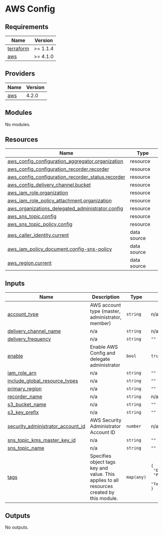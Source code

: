 # AWS Config

<!-- BEGINNING OF PRE-COMMIT-TERRAFORM DOCS HOOK -->
## Requirements

| Name | Version |
|------|---------|
| <a name="requirement_terraform"></a> [terraform](#requirement\_terraform) | >= 1.1.4 |
| <a name="requirement_aws"></a> [aws](#requirement\_aws) | >= 4.1.0 |

## Providers

| Name | Version |
|------|---------|
| <a name="provider_aws"></a> [aws](#provider\_aws) | 4.2.0 |

## Modules

No modules.

## Resources

| Name | Type |
|------|------|
| [aws_config_configuration_aggregator.organization](https://registry.terraform.io/providers/hashicorp/aws/latest/docs/resources/config_configuration_aggregator) | resource |
| [aws_config_configuration_recorder.recorder](https://registry.terraform.io/providers/hashicorp/aws/latest/docs/resources/config_configuration_recorder) | resource |
| [aws_config_configuration_recorder_status.recorder](https://registry.terraform.io/providers/hashicorp/aws/latest/docs/resources/config_configuration_recorder_status) | resource |
| [aws_config_delivery_channel.bucket](https://registry.terraform.io/providers/hashicorp/aws/latest/docs/resources/config_delivery_channel) | resource |
| [aws_iam_role.organization](https://registry.terraform.io/providers/hashicorp/aws/latest/docs/resources/iam_role) | resource |
| [aws_iam_role_policy_attachment.organization](https://registry.terraform.io/providers/hashicorp/aws/latest/docs/resources/iam_role_policy_attachment) | resource |
| [aws_organizations_delegated_administrator.config](https://registry.terraform.io/providers/hashicorp/aws/latest/docs/resources/organizations_delegated_administrator) | resource |
| [aws_sns_topic.config](https://registry.terraform.io/providers/hashicorp/aws/latest/docs/resources/sns_topic) | resource |
| [aws_sns_topic_policy.config](https://registry.terraform.io/providers/hashicorp/aws/latest/docs/resources/sns_topic_policy) | resource |
| [aws_caller_identity.current](https://registry.terraform.io/providers/hashicorp/aws/latest/docs/data-sources/caller_identity) | data source |
| [aws_iam_policy_document.config-sns-policy](https://registry.terraform.io/providers/hashicorp/aws/latest/docs/data-sources/iam_policy_document) | data source |
| [aws_region.current](https://registry.terraform.io/providers/hashicorp/aws/latest/docs/data-sources/region) | data source |

## Inputs

| Name | Description | Type | Default | Required |
|------|-------------|------|---------|:--------:|
| <a name="input_account_type"></a> [account\_type](#input\_account\_type) | AWS account type (master, administrator, member) | `string` | n/a | yes |
| <a name="input_delivery_channel_name"></a> [delivery\_channel\_name](#input\_delivery\_channel\_name) | n/a | `string` | n/a | yes |
| <a name="input_delivery_frequency"></a> [delivery\_frequency](#input\_delivery\_frequency) | n/a | `string` | `""` | no |
| <a name="input_enable"></a> [enable](#input\_enable) | Enable AWS Config and delegate administrator | `bool` | `true` | no |
| <a name="input_iam_role_arn"></a> [iam\_role\_arn](#input\_iam\_role\_arn) | n/a | `string` | `""` | no |
| <a name="input_include_global_resource_types"></a> [include\_global\_resource\_types](#input\_include\_global\_resource\_types) | n/a | `string` | `""` | no |
| <a name="input_primary_region"></a> [primary\_region](#input\_primary\_region) | n/a | `string` | `""` | no |
| <a name="input_recorder_name"></a> [recorder\_name](#input\_recorder\_name) | n/a | `string` | n/a | yes |
| <a name="input_s3_bucket_name"></a> [s3\_bucket\_name](#input\_s3\_bucket\_name) | n/a | `string` | `""` | no |
| <a name="input_s3_key_prefix"></a> [s3\_key\_prefix](#input\_s3\_key\_prefix) | n/a | `string` | `""` | no |
| <a name="input_security_administrator_account_id"></a> [security\_administrator\_account\_id](#input\_security\_administrator\_account\_id) | AWS Security Administrator Account ID | `number` | n/a | yes |
| <a name="input_sns_topic_kms_master_key_id"></a> [sns\_topic\_kms\_master\_key\_id](#input\_sns\_topic\_kms\_master\_key\_id) | n/a | `string` | `""` | no |
| <a name="input_sns_topic_name"></a> [sns\_topic\_name](#input\_sns\_topic\_name) | n/a | `string` | `""` | no |
| <a name="input_tags"></a> [tags](#input\_tags) | Specifies object tags key and value. This applies to all resources created by this module. | `map(any)` | <pre>{<br>  "Environment": "infra",<br>  "Product": "security",<br>  "Terraform": true<br>}</pre> | no |

## Outputs

No outputs.
<!-- END OF PRE-COMMIT-TERRAFORM DOCS HOOK -->
